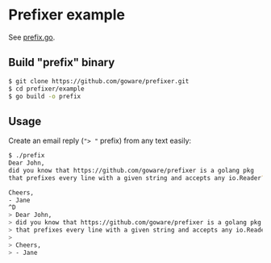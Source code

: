 # Prefixer example

See [prefix.go](./prefix.go).

## Build "prefix" binary

```bash
$ git clone https://github.com/goware/prefixer.git
$ cd prefixer/example
$ go build -o prefix
```

## Usage

Create an email reply (`"> "` prefix) from any text easily:

```bash
$ ./prefix
Dear John,               
did you know that https://github.com/goware/prefixer is a golang pkg
that prefixes every line with a given string and accepts any io.Reader?

Cheers,
- Jane
^D     
> Dear John,               
> did you know that https://github.com/goware/prefixer is a golang pkg
> that prefixes every line with a given string and accepts any io.Reader?
>
> Cheers,
> - Jane
```
